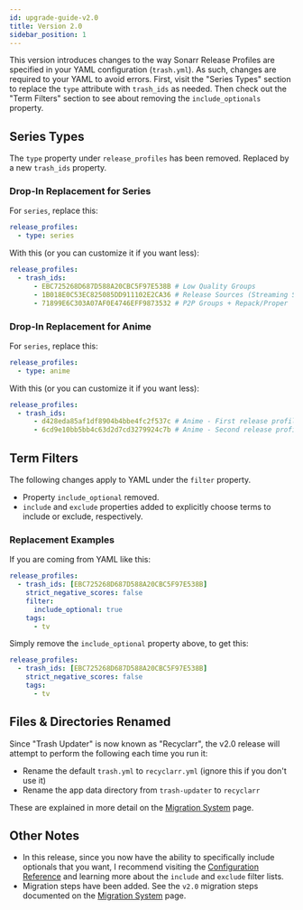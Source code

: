 ```yaml
---
id: upgrade-guide-v2.0
title: Version 2.0
sidebar_position: 1
---
```


This version introduces changes to the way Sonarr Release Profiles are specified in your YAML
configuration (`trash.yml`). As such, changes are required to your YAML to avoid errors. First,
visit the "Series Types" section to replace the `type` attribute with `trash_ids` as needed. Then
check out the "Term Filters" section to see about removing the `include_optionals` property.

## Series Types

The `type` property under `release_profiles` has been removed. Replaced by a new `trash_ids`
property.

### Drop-In Replacement for Series

For `series`, replace this:

```yml
release_profiles:
  - type: series
```

With this (or you can customize it if you want less):

```yml
release_profiles:
  - trash_ids:
      - EBC725268D687D588A20CBC5F97E538B # Low Quality Groups
      - 1B018E0C53EC825085DD911102E2CA36 # Release Sources (Streaming Service)
      - 71899E6C303A07AF0E4746EFF9873532 # P2P Groups + Repack/Proper
```

### Drop-In Replacement for Anime

For `series`, replace this:

```yml
release_profiles:
  - type: anime
```

With this (or you can customize it if you want less):

```yml
release_profiles:
  - trash_ids:
      - d428eda85af1df8904b4bbe4fc2f537c # Anime - First release profile
      - 6cd9e10bb5bb4c63d2d7cd3279924c7b # Anime - Second release profile
```

## Term Filters

The following changes apply to YAML under the `filter` property.

- Property `include_optional` removed.
- `include` and `exclude` properties added to explicitly choose terms to include or exclude,
  respectively.

### Replacement Examples

If you are coming from YAML like this:

```yml
release_profiles:
  - trash_ids: [EBC725268D687D588A20CBC5F97E538B]
    strict_negative_scores: false
    filter:
      include_optional: true
    tags:
      - tv
```

Simply remove the `include_optional` property above, to get this:

```yml
release_profiles:
  - trash_ids: [EBC725268D687D588A20CBC5F97E538B]
    strict_negative_scores: false
    tags:
      - tv
```

## Files & Directories Renamed

Since "Trash Updater" is now known as "Recyclarr", the v2.0 release will attempt to perform the
following each time you run it:

- Rename the default `trash.yml` to `recyclarr.yml` (ignore this if you don't use it)
- Rename the app data directory from `trash-updater` to `recyclarr`

These are explained in more detail on the [Migration System] page.

## Other Notes

- In this release, since you now have the ability to specifically include optionals that you want, I
  recommend visiting the [Configuration Reference] and learning more about the `include` and
  `exclude` filter lists.
- Migration steps have been added. See the `v2.0` migration steps documented on the [Migration
  System] page.

[Configuration Reference]: reference/config-yml-reference.md
[Migration System]: migration-system.md
